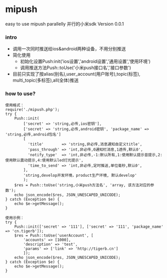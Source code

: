 # mipush
easy to use mipush parallelly
并行的小米sdk
Version 0.0.1

### intro
- 调用一次同时推送给ios&android两种设备，不用分别推送
- 简化使用
    + 初始化设置Push:init('ios设置','android设置','通用设置','使用环境')
    + 调用推送方法Push::toUse('小米push接口名','接口参数')
- 目前只实现了按alias(别名),user_account(用户账号),topic(标签), multi_topic(多标签),all(全体)推送

### how to use?
```
使用格式：
require('./mipush.php');
try {
    Push::init(
        ['secret' => 'string,必传,ios密钥'], 
        ['secret' => 'string,必传,android密钥', 'package_name' => 'string,必传,android包名']
        [   
          'title'        => 'string,非必传,消息通知自定义title',
          'pass_through' => 'int,非必传,0通知栏消息,1透传,默认0',
          'notify_type'  => 'int,非必传,-1:默认所有,1:使用默认提示音提示,2:使用默认震动提示,4:使用默认led灯光提示',
          'time_to_send' => 'int,非必传,定时推送,单位毫秒,默认0',
        ],
        'string,develop开发环境，product生产环境, 默认develop'
        );  
    $res = Push::toUse('string,小米push方法名', 'array, 该方法对应的参数');
    echo json_encode($res, JSON_UNESCAPED_UNICODE);
} catch (Exception $e) {
    echo $e->getMessage();
}

使用示例：
try {
    Push::init(['secret' => '111'], ['secret' => '111', 'package_name' => 'cn.tigerb']);    
    $res = Push::toUse('userAccount', [
        'accounts' => [1000], 
        'description' => 'test',
        'params' => ['link' => 'http://tigerb.cn']
        ]);
    echo json_encode($res, JSON_UNESCAPED_UNICODE);
} catch (Exception $e) {
    echo $e->getMessage();
}
```


